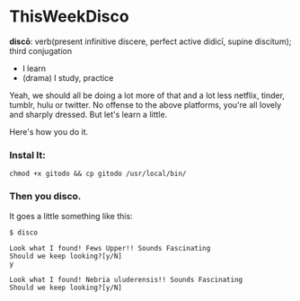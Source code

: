 # ThisWeekDisco

**discō**: verb‎(present infinitive discere, perfect active didicī, supine discitum); third conjugation

- I learn
- (drama) I study, practice

Yeah, we should all be doing a lot more of that and a lot less netflix, tinder, tumblr, hulu or twitter. No offense to the above platforms, you're all lovely and sharply dressed. But let's learn a little. 

Here's how you do it. 


### Instal It: 
`chmod +x gitodo && cp gitodo /usr/local/bin/`

### Then you disco. 
It goes a little something like this: 

```
$ disco

Look what I found! Fews Upper!! Sounds Fascinating
Should we keep looking?[y/N]
y

Look what I found! Nebria uluderensis!! Sounds Fascinating
Should we keep looking?[y/N]
```
